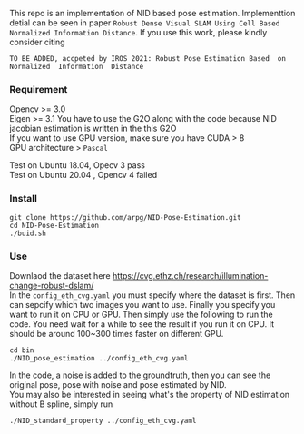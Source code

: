 This repo is an implementation of NID based pose estimation. Implementtion detial can be seen in paper `Robust Dense Visual SLAM Using Cell Based Normalized Information Distance`. If you use this work, please kindly consider citing
```
TO BE ADDED, accpeted by IROS 2021: Robust Pose Estimation Based  on Normalized  Information  Distance
```

### Requirement
Opencv >= 3.0  
Eigen >= 3.1
You have to use the G2O along with the code because NID jacobian estimation is written in the this G2O  
If you want to use GPU version, make sure you have CUDA > 8  
GPU architecture > `Pascal`  

Test on Ubuntu 18.04, Opecv 3 pass  
Test on Ubuntu 20.04 , Opencv 4 failed  
### Install
```
git clone https://github.com/arpg/NID-Pose-Estimation.git
cd NID-Pose-Estimation
./buid.sh
```

### Use 
Downlaod the dataset here https://cvg.ethz.ch/research/illumination-change-robust-dslam/  
In the `config_eth_cvg.yaml` you must specify where the dataset is first. Then can sepcify which two images you want to use. Finally you specify you want to run it on CPU or GPU. Then simply use the following to run the code. You need wait for a while to see the result if you run it on CPU. It should be around 100~300 times faster on different GPU.
```
cd bin
./NID_pose_estimation ../config_eth_cvg.yaml
```

In the code, a noise is added to the groundtruth, then you can see the original pose, pose with noise and pose estimated by NID.  
You may also be interested in seeing what's the property of NID estimation without B spline, simply run
```
./NID_standard_property ../config_eth_cvg.yaml
```
